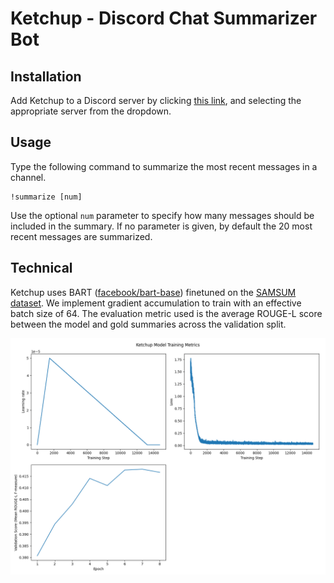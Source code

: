 # Ketchup - Discord Chat Summarizer Bot

## Installation

Add Ketchup to a Discord server by clicking [this link](https://discord.com/api/oauth2/authorize?client_id=1131741957597691925&permissions=67584&scope=bot), and selecting the appropriate server from the dropdown.

## Usage

Type the following command to summarize the most recent messages in a channel.
```
!summarize [num]
```
Use the optional `num` parameter to specify how many messages should be included in the summary. If no parameter is given, by default the 20 most recent messages are summarized.

## Technical

Ketchup uses BART ([facebook/bart-base](https://huggingface.co/facebook/bart-base)) finetuned on the [SAMSUM dataset](https://huggingface.co/datasets/samsum). We implement gradient accumulation to train with an effective batch size of 64. The evaluation metric used is the average ROUGE-L score between the model and gold summaries across the validation split.

![Ketchup Training metrics](./ketchup_training_metrics.png)
